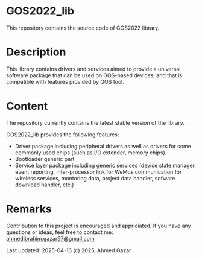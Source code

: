 # GOS2022_lib
This repository contains the source code of GOS2022 library.

# Description
This library contains drivers and services aimed to provide a universal software package that can be
used on GOS-based devices, and that is compatible with features provided by GOS tool. 

# Content
The repository currently contains the latest stable version of the library.

GOS2022_lib provides the following features:
- Driver package including peripheral drivers as well as drivers for some commonly used chips (such as
I/O extender, memory chips).
- Bootloader generic part
- Service layer package including generic services (device state manager, event reporting,
inter-processor link for WeMos communication for wireless services, montoring data, project data handler,
sofware download handler, etc.)

# Remarks
Contribution to this project is encouraged and appriciated.
If you have any questions or ideas, feel free to contact me: ahmedibrahim.gazar97@gmail.com

Last updated: 2025-04-16
(c) 2025, Ahmed Gazar